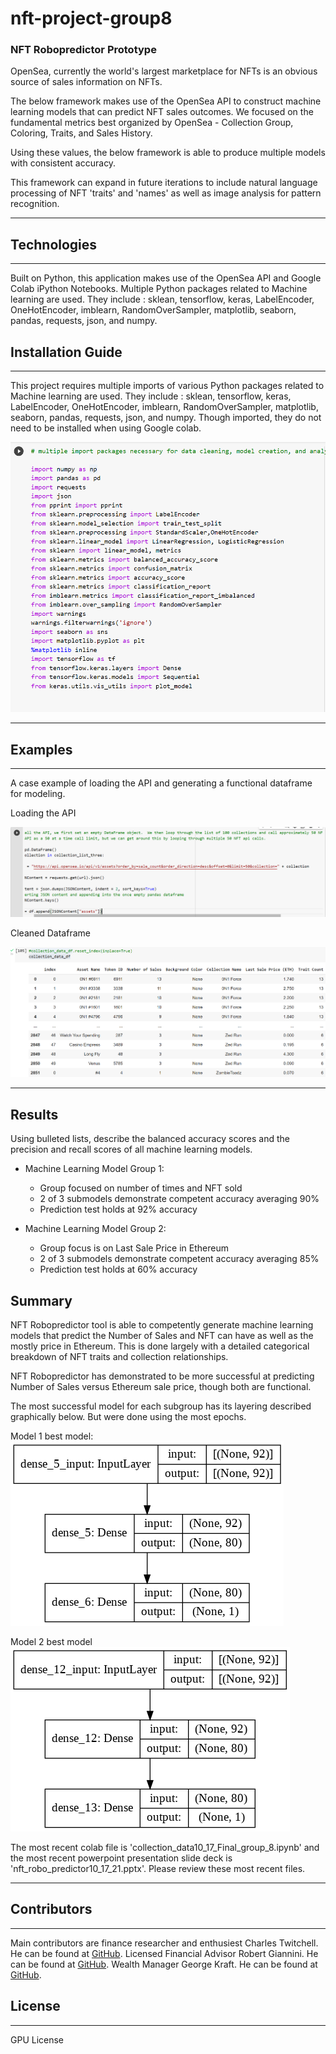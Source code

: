 # nft-project-group8
### NFT Robopredictor Prototype

OpenSea, currently the world's largest marketplace for NFTs is an obvious source of sales information on NFTs.

The below framework makes use of the OpenSea API to construct machine learning models that can predict NFT sales outcomes. We focused on the fundamental metrics best organized by OpenSea - Collection Group, Coloring, Traits, and Sales History.

Using these values, the below framework is able to produce multiple models with consistent accuracy.

This framework can expand in future iterations to include natural language processing of NFT 'traits' and 'names' as well as image analysis for pattern recognition.


---

## Technologies
---
Built on Python, this application makes use of the OpenSea API and Google Colab iPython Notebooks. Multiple Python packages related to Machine learning are used.  They include : sklean, tensorflow, keras, LabelEncoder, OneHotEncoder, imblearn, RandomOverSampler, matplotlib, seaborn, pandas, requests, json, and numpy.

## Installation Guide
---
This project requires multiple imports of various  Python packages related to Machine learning are used.  They include : sklean, tensorflow, keras, LabelEncoder, OneHotEncoder, imblearn, RandomOverSampler, matplotlib, seaborn, pandas, requests, json, and numpy.  Though imported, they do not need to be installed when using Google colab.

![Pre-rec Packages](images/imports.png)


---


## Examples
---
A case example of loading the API and generating a functional dataframe for modeling.

Loading the API

![API Call](images/apicall.png)

Cleaned Dataframe

![Dataframe](images/dataframe.png)

---
## Results

Using bulleted lists, describe the balanced accuracy scores and the precision and recall scores of all machine learning models.

* Machine Learning Model Group 1:
  * Group focused on number of times and NFT sold
  * 2 of 3 submodels demonstrate competent accuracy averaging 90%
  * Prediction test holds at 92% accuracy
  

* Machine Learning Model Group 2:
  * Group focus is on Last Sale Price in Ethereum
  * 2 of 3 submodels demonstrate competent accuracy averaging 85%
  * Prediction test holds at 60% accuracy

## Summary

NFT Robopredictor tool is able to competently generate machine learning models that predict the Number of Sales and NFT can have as well as the mostly price in Ethereum.  This is done largely with a detailed categorical breakdown of NFT traits and collection relationships.

NFT Robopredictor has demonstrated to be more successful at predicting Number of Sales versus Ethereum sale price, though both are functional.

The most successful model for each subgroup has its layering described graphically below.  But were done using the most epochs.


Model 1 best model:
![Model 1 layers](images/model_plot_nn_A2.png)

Model 2 best model
![Model 2 layers](images/model_plot_mm_A2.png)

The most recent colab file is 'collection_data10_17_Final_group_8.ipynb' and the most recent powerpoint presentation slide deck is 'nft_robo_predictor10_17_21.pptx'.  Please review these most recent files.

---

## Contributors
---
Main contributors are finance researcher and enthusiest Charles Twitchell.  He can be found at [GitHub](https://github.com/CharlesTwitchell).  Licensed Financial Advisor Robert Giannini.  He can be found at [GitHub](https://github.com/RJGiannini).  Wealth Manager George Kraft.  He can be found at [GitHub](https://github.com/georgekraft).  

## License
---
GPU License
